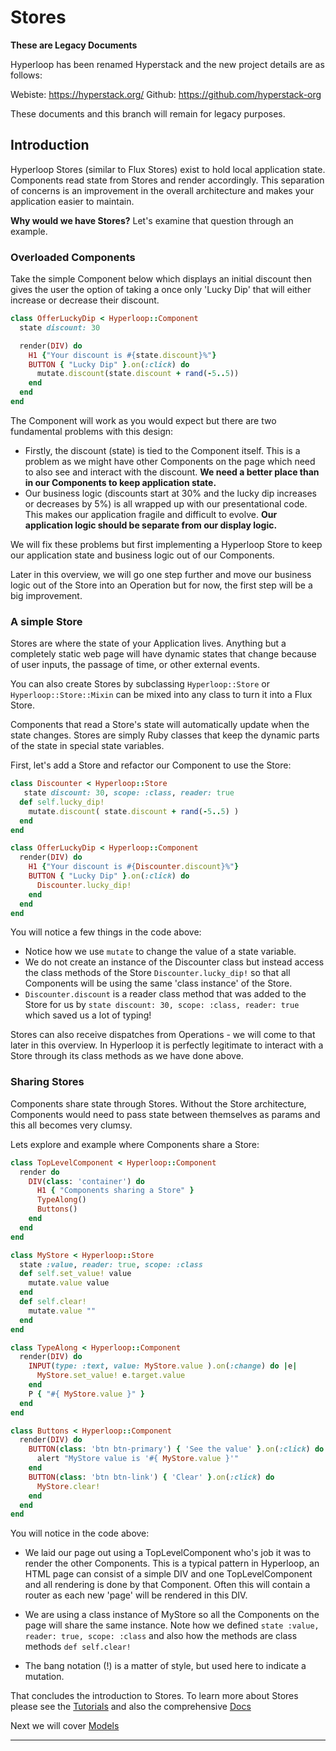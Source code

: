 # Stores

**These are Legacy Documents**

Hyperloop has been renamed Hyperstack and the new project details are as follows:

Webiste: https://hyperstack.org/
Github: https://github.com/hyperstack-org

These documents and this branch will remain for legacy purposes.

## Introduction

Hyperloop Stores (similar to Flux Stores) exist to hold local application state. Components read state from Stores and render accordingly. This separation of concerns is an improvement in the overall architecture and makes your application easier to maintain.

**Why would we have Stores?** Let's examine that question through an example.

### Overloaded Components

Take the simple Component below which displays an initial discount then gives the user the option of taking a once only 'Lucky Dip' that will either increase or decrease their discount.

```ruby
class OfferLuckyDip < Hyperloop::Component
  state discount: 30

  render(DIV) do
    H1 {"Your discount is #{state.discount}%"}
    BUTTON { "Lucky Dip" }.on(:click) do
      mutate.discount(state.discount + rand(-5..5))
    end
  end
end
```

The Component will work as you would expect but there are two fundamental problems with this design:

+ Firstly, the discount (state) is tied to the Component itself. This is a problem as we might have other Components on the page which need to also see and interact with the discount. **We need a better place than in our Components to keep application state.**
+ Our business logic (discounts start at 30% and the lucky dip increases or decreases by 5%) is all wrapped up with our presentational code. This makes our application fragile and difficult to evolve. **Our application logic should be separate from our display logic.**

We will fix these problems but first implementing a Hyperloop Store to keep our application state and business logic out of our Components.

Later in this overview, we will go one step further and move our business logic out of the Store into an Operation but for now, the first step will be a big improvement.

### A simple Store

Stores are where the state of your Application lives. Anything but a completely static web page will have dynamic states that change because of user inputs, the passage of time, or other external events.

You can also create Stores by subclassing `Hyperloop::Store` or `Hyperloop::Store::Mixin` can be mixed into any class to turn it into a Flux Store.

Components that read a Store's state will automatically update when the state changes. Stores are simply Ruby classes that keep the dynamic parts of the state in special state variables.

First, let's add a Store and refactor our Component to use the Store:

```ruby runable
class Discounter < Hyperloop::Store
   state discount: 30, scope: :class, reader: true
  def self.lucky_dip!
    mutate.discount( state.discount + rand(-5..5) )
  end
end

class OfferLuckyDip < Hyperloop::Component
  render(DIV) do
    H1 {"Your discount is #{Discounter.discount}%"}
    BUTTON { "Lucky Dip" }.on(:click) do
      Discounter.lucky_dip!
    end
  end
end
```

You will notice a few things in the code above:

+ Notice how we use `mutate` to change the value of a state variable.
+ We do not create an instance of the Discounter class but instead access the class methods of the Store `Discounter.lucky_dip!` so that all Components will be using the same 'class instance' of the Store.
+ `Discounter.discount` is a reader class method that was added to the Store for us by `state discount: 30, scope: :class, reader: true` which saved us a lot of typing!

Stores can also receive dispatches from Operations - we will come to that later in this overview. In Hyperloop it is perfectly legitimate to interact with a Store through its class methods as we have done above.

### Sharing Stores

Components share state through Stores. Without the Store architecture, Components would need to pass state between themselves as params and this all becomes very clumsy.

Lets explore and example where Components share a Store:

```ruby runable
class TopLevelComponent < Hyperloop::Component
  render do
    DIV(class: 'container') do
      H1 { "Components sharing a Store" }
      TypeAlong()
      Buttons()
    end
  end
end

class MyStore < Hyperloop::Store
  state :value, reader: true, scope: :class
  def self.set_value! value
    mutate.value value
  end
  def self.clear!
    mutate.value ""
  end
end

class TypeAlong < Hyperloop::Component
  render(DIV) do
    INPUT(type: :text, value: MyStore.value ).on(:change) do |e|
      MyStore.set_value! e.target.value
    end
    P { "#{ MyStore.value }" }
  end
end

class Buttons < Hyperloop::Component
  render(DIV) do
    BUTTON(class: 'btn btn-primary') { 'See the value' }.on(:click) do
      alert "MyStore value is '#{ MyStore.value }'"
    end
    BUTTON(class: 'btn btn-link') { 'Clear' }.on(:click) do
      MyStore.clear!
    end
  end
end
```

You will notice in the code above:

+ We laid our page out using a TopLevelComponent who's job it was to render the other Components. This is a typical pattern in Hyperloop, an HTML page can consist of a simple DIV and one TopLevelComponent and all rendering is done by that Component. Often this will contain a router as each new 'page' will be rendered in this DIV.

+ We are using a class instance of MyStore so all the Components on the page will share the same instance. Note how we defined `state :value, reader: true, scope: :class` and also how the methods are class methods `def self.clear!`
+ The bang notation (!) is a matter of style, but used here to indicate a mutation.


That concludes the introduction to Stores. To learn more about Stores please see the [Tutorials](/tutorials) and also the comprehensive [Docs](/docs/architecture)

Next we will cover [Models](start/models)

------------------------------------
